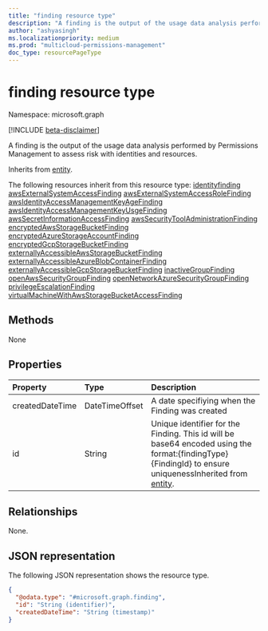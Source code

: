 ```yaml
---
title: "finding resource type"
description: "A finding is the output of the usage data analysis performed by Permissions Management to assess risk with identities and resources."
author: "ashyasingh"
ms.localizationpriority: medium
ms.prod: "multicloud-permissions-management"
doc_type: resourcePageType
---
```


# finding resource type

Namespace: microsoft.graph

[!INCLUDE [beta-disclaimer](../../includes/beta-disclaimer.md)]

A finding is the output of the usage data analysis performed by Permissions Management to assess risk with identities and resources.

Inherits from [entity](../resources/entity.md).

The following resources inherit from this resource type:
[identityfinding](../resources/identityfinding.md)
[awsExternalSystemAccessFinding](../resources/awsexternalsystemaccessfinding.md)
[awsExternalSystemAccessRoleFinding](../resources/awsexternalsystemaccessrolefinding.md)
[awsIdentityAccessManagementKeyAgeFinding](../resources/awsidentityaccessmanagementkeyagefinding.md)
[awsIdentityAccessManagementKeyUsgeFinding](../resources/awsidentityaccessmanagementkeyusagefinding.md)
[awsSecretInformationAccessFinding](../resources/awssecretinformationaccessfinding.md)
[awsSecurityToolAdministrationFinding](../resources/awssecuritytooladministrationfinding.md)
[encryptedAwsStorageBucketFinding](../resources/encryptedawsstoragebucketfinding.md)
[encryptedAzureStorageAccountFinding](../resources/encryptedazurestorageaccountfinding.md)
[encryptedGcpStorageBucketFinding](../resources/encryptedgcpstoragebucketfinding.md)
[externallyAccessibleAwsStorageBucketFinding](../resources/externallyaccessibleawsstoragebucketfinding.md)
[externallyAccessibleAzureBlobContainerFinding](../resources/externallyaccessibleazureblobcontainerfinding.md)
[externallyAccessibleGcpStorageBucketFinding](../resources/externallyaccessiblegcpstoragebucketfinding.md)
[inactiveGroupFinding](../resources/inactivegroupfinding.md)
[openAwsSecurityGroupFinding](../resources/openawssecuritygroupfinding.md)
[openNetworkAzureSecurityGroupFinding](../resources/opennetworkazuresecuritygroupfinding.md)
[privilegeEscalationFinding](../resources/privilegeescalationfinding.md)
[virtualMachineWithAwsStorageBucketAccessFinding](../resources/virtualmachinewithawsstoragebucketaccessfinding.md)

## Methods
None

## Properties
|Property|Type|Description|
|:---|:---|:---|
|createdDateTime|DateTimeOffset|A date specifiying when the Finding was created|
|id|String|Unique identifier for the Finding. This id will be base64 encoded using the format:{findingType}{FindingId} to ensure uniquenessInherited from [entity](../resources/entity.md).|

## Relationships
None.

## JSON representation
The following JSON representation shows the resource type.
<!-- {
  "blockType": "resource",
  "keyProperty": "id",
  "@odata.type": "microsoft.graph.finding",
  "baseType": "microsoft.graph.entity",
  "openType": false
}
-->
``` json
{
  "@odata.type": "#microsoft.graph.finding",
  "id": "String (identifier)",
  "createdDateTime": "String (timestamp)"
}
```

